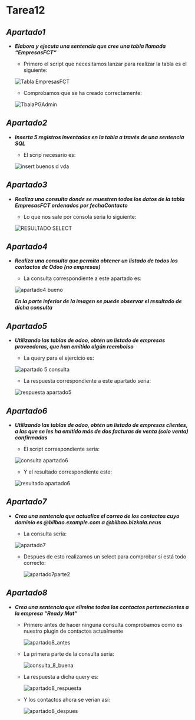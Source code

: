 
# Tarea12

## ***Apartado1***

- ***Elabora y ejecuta una sentencia que cree una tabla llamada “EmpresasFCT“***
  
  - Primero el script que necesitamos lanzar para realizar la tabla es el siguiente:

  ![Tabla EmpresasFCT](https://github.com/user-attachments/assets/d7256226-3c1b-420c-9f49-85c5f0d39c8f)
  
  - Comprobamos que se ha creado correctamente:
  
  ![TbalaPGAdmin](https://github.com/user-attachments/assets/ff4fa569-bfd0-4bdf-b6e5-bd06eb2c239e)


## ***Apartado2***

- ***Inserta 5 registros inventados en la tabla a través de una sentencia SQL***
  
  - El scrip necesario es:

  ![insert buenos d vda](https://github.com/user-attachments/assets/f9ac3b81-e7fd-4318-b0f5-b0ebf4737000)

## ***Apartado3***

- ***Realiza una consulta donde se muestren todos los datos de la tabla EmpresasFCT ordenados por fechaContacto***
  
  - Lo que nos sale por consola seria lo siguiente:
   
  ![RESULTADO SELECT](https://github.com/user-attachments/assets/d49c40eb-2bf0-4a64-b53d-68cc35721939)
  


## ***Apartado4***

- ***Realiza una consulta que permita obtener un listado de todos los contactos de Odoo (no empresas)***
  
  - La consulta correspondiente a este apartado es:
  
  ![apartado4 bueno](https://github.com/user-attachments/assets/7cfec1fc-042a-40c2-9770-3293ddbaad72)
  
  ***En la parte inferior de la imagen se puede observar el resultado de dicha consulta***
  


## ***Apartado5***

- ***Utilizando las tablas de odoo, obtén un listado de empresas proveedoras, que han emitido algún reembolso***
  
  - La query para el ejercicio es:
    
  ![apartado 5 consulta](https://github.com/user-attachments/assets/3753e6ef-7add-4be0-b27d-3111443dfbf2)
  
  
  - La respuesta correspondiente a este apartado seria:

  ![respuesta apartado5](https://github.com/user-attachments/assets/df003480-3374-4d7c-867e-46d018b7eac7)

## ***Apartado6***

- ***Utilizando las tablas de odoo, obtén un listado de empresas clientes, a las que se les ha emitido más de dos facturas de venta (solo venta) confirmadas***
  
  - El script correspondiente seria:

  ![consulta apartado6](https://github.com/user-attachments/assets/fa6d16d9-1666-4be5-9445-e8177d246ae7)
  
  - Y el resultado correspondiente este:
  
  ![resultado apartado6](https://github.com/user-attachments/assets/05fa16a4-a056-4b9d-951f-9e6265327b49)

## ***Apartado7***

- ***Crea una sentencia que actualice el correo de los contactos cuyo dominio es @bilbao.example.com a @bilbao.bizkaia.neus***
  
  - La consulta sería:
  
  ![apartado7](https://github.com/user-attachments/assets/2be9fcf3-6863-4448-9491-9588480a542a)
  
  - Despues de esto realizamos un select para comprobar si está todo correcto:

    ![apartado7parte2](https://github.com/user-attachments/assets/a5f9b2f0-18d8-419c-801c-252b5abeec88)
    

## ***Apartado8***

- ***Crea una sentencia que elimine todos los contactos pertenecientes a la empresa “Ready Mat”***

  - Primero antes de hacer ninguna consulta comprobamos como es nuestro plugin de contactos actualmente

    ![apartado8_antes](https://github.com/user-attachments/assets/6563db11-0933-4061-8e18-a3497ca7a2c6)


  - La primera parte de la consulta seria:

    ![consulta_8_buena](https://github.com/user-attachments/assets/33cbe833-2925-4103-9a88-001eaaaf2bc9)
    
  - La respuesta a dicha query es:
    
    ![apartado8_respuesta](https://github.com/user-attachments/assets/6429915d-5f22-40e2-a7fc-4faafcd004b3)

  - Y los contactos ahora se verian así:

    ![apartado8_despues](https://github.com/user-attachments/assets/9b5da68f-74ef-48be-96e0-0f54a39fda34)

    
